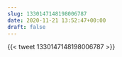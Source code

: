 ```yaml
---
slug: 1330147148198006787
date: 2020-11-21 13:52:47+00:00
draft: false
---
```


{{< tweet 1330147148198006787 >}}
